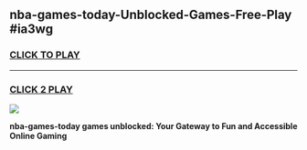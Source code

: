 
## nba-games-today-Unblocked-Games-Free-Play #ia3wg
<h3>
<a href="https://us.freeplayer.one?title=nba-games-today&ref=9M">CLICK TO PLAY</a></h3>
<hr>

<h3>
<a href="https://us.freeplayer.one?title=nba-games-today&ref=9M">CLICK 2 PLAY</a>
  
</h3>

<a href="https://us.freeplayer.one?title=nba-games-today&ref=9M"><img src="https://clearcache.store/games.png"></a>


**nba-games-today games unblocked: Your Gateway to Fun and Accessible Online Gaming**
